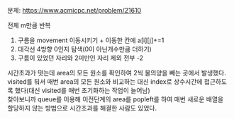 문제: https://www.acmicpc.net/problem/21610

전체 m만큼 반복
1. 구름을 movement 이동시키기 + 이동한 칸에 a[i][j]+=1
2. 대각선 4방향 0인지 탐색(0이 아닌개수만큼 더하기)
3. 구름이 있었던 자리와 2미만인 자리 제외 전부 -2


시간초과가 떳는데 area의 모든 원소를 확인하여 2씩 물의양을 빼는 곳에서 발생했다.<br>
visited를 둬서 매번 area의 모든 원소와 비교하는 대신 index로 상수시간에 접근하도록 했다(대신 visited를 매번 초기화하는 작업이 늘어남)<br>
찾아보니까 queue를 이용해 이전단계의 area를 popleft를 하여 매번 새로운 배열을 할당하지 않는 방법으로 시간초과를 해결한 사람도 있었다.